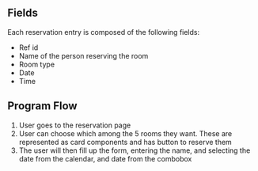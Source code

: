 ## Fields

Each reservation entry is composed of the following fields:

- Ref id
- Name of the person reserving the room
- Room type
- Date
- Time

## Program Flow

1. User goes to the reservation page
2. User can choose which among the 5 rooms they want. These are represented as card components and has button to reserve them
3. The user will then fill up the form, entering the name, and selecting the date from the calendar, and date from the combobox
